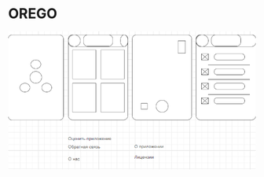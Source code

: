 # OREGO
![](https://github.com/OregoCorporation/OREGO/blob/master/pictures/maket.png "Макет проекта")
